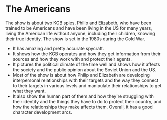 # The Americans

The show is about two KGB spies, Philip and Elizabeth, who have been trained to be Americans and have been living in the US for many years, living the American life without anyone, including their children, knowing their true identity. The show is set in the 1980s during the Cold War.

- It has amazing and pretty accurate spycraft.
- It shows how the KGB operates and how they get information from their sources and how they work with and protect their agents.
- It pictures the political climate of the time well and shows how it affects the society and the public opinion about the Soviet Union and the US.
- Most of the show is about how Philip and Elizabeth are developing interpersonal relationships with their targets and the way they connect to their targets in various levels and manipulate their relationships to get what they want.
- It also show the human part of them and how they're struggling with their identity and the things they have to do to protect their country, and how the relationships they make affects them. Overall, it has a good character development arcs.
